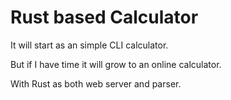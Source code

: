 # Rust based Calculator

It will start as an simple CLI calculator.

But if I have time it will grow to an online calculator.

With Rust as both web server and parser.
